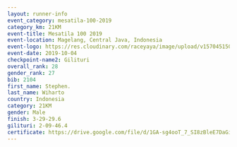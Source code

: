 ```yaml
---
layout: runner-info 
event_category: mesatila-100-2019 
category_km: 21KM 
event-title: Mesatila 100 2019 
event-location: Magelang, Central Java, Indonesia 
event-logo: https://res.cloudinary.com/raceyaya/image/upload/v1570451507/logo/mesastila100_jin7bl.jpg 
event-date: 2019-10-04 
checkpoint-name2: Gilituri 
overall_rank: 28
gender_rank: 27
bib: 2104
first_name: Stephen.
last_name: Wiharto
country: Indonesia
category: 21KM
gender: Male
finish: 3-29-29.6
gilituri: 2-09-46.4
certificate: https://drive.google.com/file/d/1GA-sg4ooT_7_SI8zBleE7DaGiuuDnVlU/view?usp=sharing
---
```

